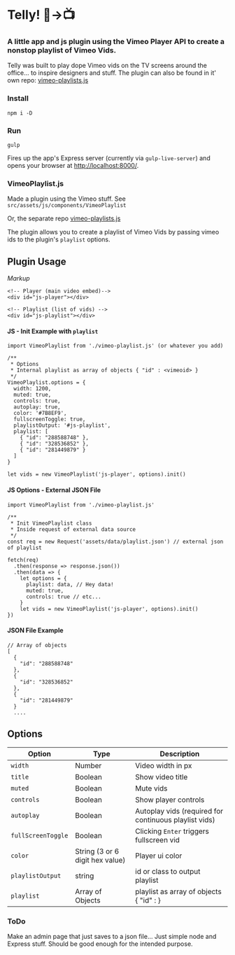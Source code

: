 # Telly! 📼→📺

### A little app and js plugin using the Vimeo Player API to create a nonstop playlist of Vimeo Vids.

Telly was built to play dope Vimeo vids on the TV screens around the office... to inspire designers and stuff. The plugin can also be found in it' own repo: [vimeo-playlists.js](https://github.com/stephenscaff/vimeo-playlists)

### Install

`npm i -D`

### Run

`gulp`

Fires up the app's Express server (currently via `gulp-live-server`) and opens your browser at [http://localhost:8000/](http://localhost:8000/).

### VimeoPlaylist.js

Made a plugin using the Vimeo stuff.
See `src/assets/js/components/VimeoPlaylist`

Or, the separate repo [vimeo-playlists.js](https://github.com/stephenscaff/vimeo-playlists)

The plugin allows you to create a playlist of Vimeo Vids by passing vimeo ids to the plugin's `playlist` options.


## Plugin Usage

*Markup*

```
<!-- Player (main video embed)-->
<div id="js-player"></div>

<!-- Playlist (list of vids) -->
<div id="js-playlist"></div>
```

#### JS - Init Example with `playlist`

```
import VimeoPlaylist from './vimeo-playlist.js' (or whatever you add)

/**
 * Options
 * Internal playlist as array of objects { "id" : <vimeoid> }
 */
VimeoPlaylist.options = {
  width: 1200,
  muted: true,
  controls: true,
  autoplay: true,
  color: '#7B8EF9',
  fullscreenToggle: true,
  playlistOutput: '#js-playlist',
  playlist: [
    { "id": "288588748" },
    { "id": "328536852" },
    { "id": "281449879" }
  ]
}

let vids = new VimeoPlaylist('js-player', options).init()
```

#### JS Options - External JSON File
```
import VimeoPlaylist from './vimeo-playlist.js'

/**
 * Init VimeoPlaylist class
 * Inside request of external data source
 */
const req = new Request('assets/data/playlist.json') // external json of playlist

fetch(req)
  .then(response => response.json())
  .then(data => {
    let options = {
      playlist: data, // Hey data!
      muted: true,
      controls: true // etc...
    }
    let vids = new VimeoPlaylist('js-player', options).init()
})
```

#### JSON File Example

```
// Array of objects
[
  {
    "id": "288588748"
  },
  {
    "id": "328536852"
  },
  {
    "id": "281449879"
  }
  ....
```


## Options

| Option | Type | Description |
| --- | --- | --- |
| `width` | Number | Video width in px |
| `title` | Boolean | Show video title |
| `muted` | Boolean | Mute vids |
| `controls` | Boolean | Show player controls |
| `autoplay` | Boolean | Autoplay vids (required for continuous playlist vids) |
| `fullScreenToggle` | Boolean | Clicking  `Enter` triggers fullscreen vid |
| `color` | String (3 or 6 digit hex value) | Player ui color |
| `playlistOutput` | string | id or class to output playlist |
| `playlist` | Array of Objects | playlist as array of objects { "id" : <vimeoid> } |


### ToDo

Make an admin page that just saves to a json file... Just simple node and Express stuff. Should be good enough for the intended purpose.
